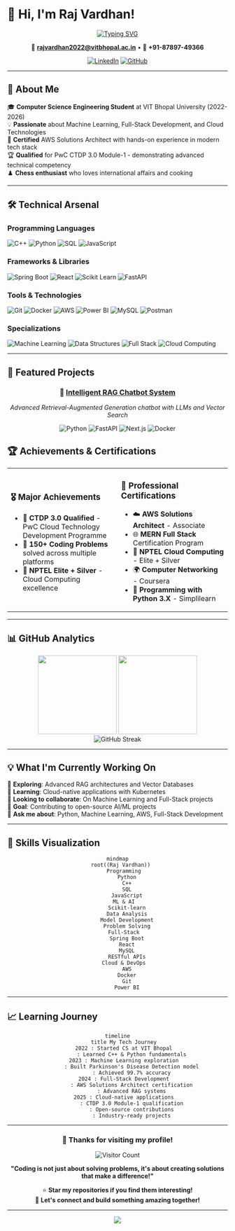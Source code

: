 # 👋 Hi, I'm Raj Vardhan!

<div align="center">
  
[![Typing SVG](https://readme-typing-svg.herokuapp.com?font=Fira+Code&weight=600&size=28&duration=4000&pause=1000&color=2E9EF7&center=true&vCenter=true&width=800&lines=Computer+Science+Student+%40+VIT+Bhopal;Machine+Learning+Enthusiast;Full-Stack+Developer;AWS+Certified+Solutions+Architect;Problem+Solver+%7C+150%2B+Coding+Problems)](https://git.io/typing-svg)

</div>

<div align="center">
  

📧 **rajvardhan2022@vitbhopal.ac.in** • 📱 **+91-87897-49366**

[![LinkedIn](https://img.shields.io/badge/-LinkedIn-0077B5?style=for-the-badge&logo=linkedin&logoColor=white)](YOUR_LINKEDIN)
[![GitHub](https://img.shields.io/badge/-GitHub-181717?style=for-the-badge&logo=github&logoColor=white)](https://github.com/Rajvardhan00)

</div>

---

## 🎯 About Me

🎓 **Computer Science Engineering Student** at VIT Bhopal University (2022-2026)  
💡 **Passionate** about Machine Learning, Full-Stack Development, and Cloud Technologies  
🚀 **Certified** AWS Solutions Architect with hands-on experience in modern tech stack  
🏆 **Qualified** for PwC CTDP 3.0 Module-1 - demonstrating advanced technical competency  
♟️ **Chess enthusiast** who loves international affairs and cooking  

---

## 🛠️ Technical Arsenal

### Programming Languages
![C++](https://img.shields.io/badge/-C++-00599C?style=flat&logo=c%2B%2B&logoColor=white)
![Python](https://img.shields.io/badge/-Python-3776AB?style=flat&logo=python&logoColor=white)
![SQL](https://img.shields.io/badge/-SQL-4479A1?style=flat&logo=mysql&logoColor=white)
![JavaScript](https://img.shields.io/badge/-JavaScript-F7DF1E?style=flat&logo=javascript&logoColor=black)

### Frameworks & Libraries
![Spring Boot](https://img.shields.io/badge/-Spring%20Boot-6DB33F?style=flat&logo=springboot&logoColor=white)
![React](https://img.shields.io/badge/-React-61DAFB?style=flat&logo=react&logoColor=black)
![Scikit Learn](https://img.shields.io/badge/-Scikit%20Learn-F7931E?style=flat&logo=scikit-learn&logoColor=white)
![FastAPI](https://img.shields.io/badge/-FastAPI-009688?style=flat&logo=fastapi&logoColor=white)

### Tools & Technologies
![Git](https://img.shields.io/badge/-Git-F05032?style=flat&logo=git&logoColor=white)
![Docker](https://img.shields.io/badge/-Docker-2496ED?style=flat&logo=docker&logoColor=white)
![AWS](https://img.shields.io/badge/-AWS-232F3E?style=flat&logo=amazon-aws&logoColor=white)
![Power BI](https://img.shields.io/badge/-Power%20BI-F2C811?style=flat&logo=powerbi&logoColor=black)
![MySQL](https://img.shields.io/badge/-MySQL-4479A1?style=flat&logo=mysql&logoColor=white)
![Postman](https://img.shields.io/badge/-Postman-FF6C37?style=flat&logo=postman&logoColor=white)

### Specializations
![Machine Learning](https://img.shields.io/badge/-Machine%20Learning-FF6B35?style=flat)
![Data Structures](https://img.shields.io/badge/-DSA-4ECDC4?style=flat)
![Full Stack](https://img.shields.io/badge/-Full%20Stack-45B7D1?style=flat)
![Cloud Computing](https://img.shields.io/badge/-Cloud%20Computing-FF9500?style=flat)

---

## 🚀 Featured Projects

<div align="center">

### 🤖 [Intelligent RAG Chatbot System](https://github.com/Rajvardhan00/Intelligent-RAG-Chatbot-System)
*Advanced Retrieval-Augmented Generation chatbot with LLMs and Vector Search*

![Python](https://img.shields.io/badge/-Python-3776AB?style=flat&logo=python&logoColor=white)
![FastAPI](https://img.shields.io/badge/-FastAPI-009688?style=flat&logo=fastapi&logoColor=white)
![Next.js](https://img.shields.io/badge/-Next.js-000000?style=flat&logo=next.js&logoColor=white)
![Docker](https://img.shields.io/badge/-Docker-2496ED?style=flat&logo=docker&logoColor=white)

</div>





## 🏆 Achievements & Certifications

<table>
<tr>
<td width="50%">

### 🎖️ Major Achievements
- 🥇 **CTDP 3.0 Qualified** - PwC Cloud Technology Development Programme
- 🧩 **150+ Coding Problems** solved across multiple platforms
- 🌟 **NPTEL Elite + Silver** - Cloud Computing excellence

</td>
<td width="50%">

### 📜 Professional Certifications
- ☁️ **AWS Solutions Architect** - Associate
- 🌐 **MERN Full Stack** Certification Program  
- 🔧 **NPTEL Cloud Computing** - Elite + Silver
- 🌍 **Computer Networking** - Coursera
- 🐍 **Programming with Python 3.X** - Simplilearn

</td>
</tr>
</table>

---

## 📊 GitHub Analytics

<div align="center">
<img height="180em" src="https://github-readme-stats.vercel.app/api?username=Rajvardhan00&show_icons=true&theme=react&include_all_commits=true&count_private=true"/>
<img height="180em" src="https://github-readme-stats.vercel.app/api/top-langs/?username=Rajvardhan00&layout=compact&langs_count=8&theme=react"/>
</div>

<div align="center">
<img src="https://github-readme-streak-stats.herokuapp.com/?user=Rajvardhan00&theme=react" alt="GitHub Streak"/>
</div>

---

## 💡 What I'm Currently Working On

🔭 **Exploring**: Advanced RAG architectures and Vector Databases  
🌱 **Learning**: Cloud-native applications with Kubernetes  
👯 **Looking to collaborate**: On Machine Learning and Full-Stack projects  
🎯 **Goal**: Contributing to open-source AI/ML projects  
💬 **Ask me about**: Python, Machine Learning, AWS, Full-Stack Development  

---


## 🎨 Skills Visualization

<div align="center">

```mermaid
mindmap
  root((Raj Vardhan))
    Programming
      Python
      C++
      SQL
      JavaScript
    ML & AI
      Scikit-learn
      Data Analysis
      Model Development
      Problem Solving
    Full-Stack
      Spring Boot
      React
      MySQL
      RESTful APIs
    Cloud & DevOps
      AWS
      Docker
      Git
      Power BI
```

</div>

---

## 📈 Learning Journey

<div align="center">

```mermaid
timeline
    title My Tech Journey
    2022 : Started CS at VIT Bhopal
         : Learned C++ & Python fundamentals
    2023 : Machine Learning exploration
         : Built Parkinson's Disease Detection model
         : Achieved 99.7% accuracy
    2024 : Full-Stack Development
         : AWS Solutions Architect certification
         : Advanced RAG systems
    2025 : Cloud-native applications
         : CTDP 3.0 Module-1 qualification
         : Open-source contributions
         : Industry-ready projects
```

</div>

---

<div align="center">

### 💖 Thanks for visiting my profile!

![Visitor Count](https://komarev.com/ghpvc/?username=Rajvardhan00&color=blueviolet&style=for-the-badge)

**"Coding is not just about solving problems, it's about creating solutions that make a difference!"**

⭐ **Star my repositories if you find them interesting!**  
🤝 **Let's connect and build something amazing together!**

</div>

---

<div align="center">
  <img src="https://capsule-render.vercel.app/api?type=waving&color=gradient&height=100&section=footer&animation=fadeIn"/>
</div>
